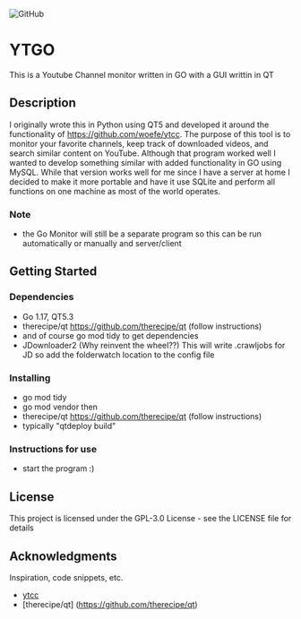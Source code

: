 ![GitHub](https://img.shields.io/badge/license-GPL-blue)

# YTGO

This is a Youtube Channel monitor written in GO with a GUI writtin in QT 

## Description

I originally wrote this in Python using QT5 and developed it around the functionality of https://github.com/woefe/ytcc. The purpose of this tool
is to monitor your favorite channels, keep track of downloaded videos, and search similar content on YouTube.
Although that program worked well I wanted to develop something similar with added functionality in GO using MySQL. While that version works well for me
since I have a server at home I decided to make it more portable and have it use SQLite and perform all functions on one machine as most of the world operates.

### Note
* the Go Monitor will still be a separate program so this can be run automatically or manually and server/client

## Getting Started

### Dependencies

* Go 1.17, QT5.3
* therecipe/qt https://github.com/therecipe/qt (follow instructions)
* and of course go mod tidy to get dependencies 
* JDownloader2 (Why reinvent the wheel??) This will write .crawljobs for JD so add the folderwatch location to the config file


### Installing

* go mod tidy
* go mod vendor
  then
* therecipe/qt https://github.com/therecipe/qt (follow instructions)
* typically "qtdeploy build"
  
### Instructions for use
* start the program :)

## License

This project is licensed under the GPL-3.0 License - see the LICENSE file for details

## Acknowledgments

Inspiration, code snippets, etc.
* [ytcc](https://github.com/woefe/ytcc)
* [therecipe/qt] (https://github.com/therecipe/qt)

